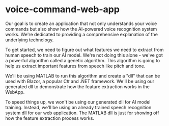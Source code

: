 # voice-command-web-app

Our goal is to create an application that not only understands your voice commands but also show how the AI-powered voice recognition system works. We're dedicated to providing a comprehensive explanation of the underlying technology.

To get started, we need to figure out what features we need to extract from human speech to train our AI model. We're not doing this alone - we've got a powerful algorithm called a genetic algorithm. This algorithm is going to help us extract important features from speech like pitch and tone. 

We'll be using MATLAB to run this algorithm and create a "dll" that can be used with Blazor, a popular C# and .NET framework. We'll be using our generated dll to demonstrate how the feature extraction works in the WebApp.

To speed things up, we won't be using our generated dll for AI model training. Instead, we'll be using an already trained speech recognition system dll for our web application. The MATLAB dll is just for showing off how the feature extraction process works.
